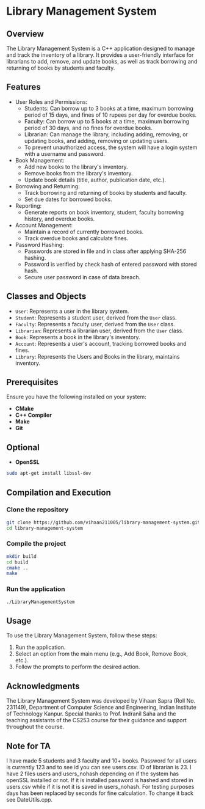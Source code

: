 # Library Management System

## Overview

The Library Management System is a C++ application designed to manage and track the inventory of a library. It provides a user-friendly interface for librarians to add, remove, and update books, as well as track borrowing and returning of books by students and faculty.

## Features

*   User Roles and Permissions:
    *   Students: Can borrow up to 3 books at a time, maximum borrowing period of 15 days, and fines of 10 rupees per day for overdue books.
    *   Faculty: Can borrow up to 5 books at a time, maximum borrowing period of 30 days, and no fines for overdue books.
    *   Librarian: Can manage the library, including adding, removing, or updating books, and adding, removing or updating users.
    * To prevent unauthorized access, the system will have a login system with a username and password.
*   Book Management:
    *   Add new books to the library's inventory.
    *   Remove books from the library's inventory.
    *   Update book details (title, author, publication date, etc.).
*   Borrowing and Returning:
    *   Track borrowing and returning of books by students and faculty.
    *   Set due dates for borrowed books.
*   Reporting:
    *   Generate reports on book inventory, student, faculty borrowing history, and overdue books.
*   Account Management:
    *   Maintain a record of currently borrowed books.
    *   Track overdue books and calculate fines.
*   Password Hashing:
    *   Passwords are stored in file and in class after applying SHA-256 hashing.
    * Password is verified by check hash of entered password with stored hash.
    *   Secure user password in case of data breach.
## Classes and Objects

*   `User`: Represents a user in the library system.
*   `Student`: Represents a student user, derived from the `User` class.
*   `Faculty`: Represents a faculty user, derived from the `User` class.
*   `Librarian`: Represents a librarian user, derived from the `User` class.
*   `Book`: Represents a book in the library's inventory.
*   `Account`: Represents a user's account, tracking borrowed books and fines.
*   `Library`: Represents the Users and Books in the library, maintains inventory.

## Prerequisites

Ensure you have the following installed on your system:

- **CMake**
- **C++ Compiler**
- **Make**
- **Git**

## Optional

- **OpenSSL**
```sh
sudo apt-get install libssl-dev
```

## Compilation and Execution 

### Clone the repository
```sh
git clone https://github.com/vihaan211005/library-management-system.git
cd library-management-system
```

### Compile the project
```sh
mkdir build
cd build
cmake ..
make
```
### Run the application
```sh
./LibraryManagementSystem
```

## Usage

To use the Library Management System, follow these steps:

1.  Run the application.
2.  Select an option from the main menu (e.g., Add Book, Remove Book, etc.).
3.  Follow the prompts to perform the desired action.

## Acknowledgments

The Library Management System was developed by Vihaan Sapra (Roll No. 231149), Department of Computer Science and Engineering, Indian Institute of Technology Kanpur. Special thanks to Prof. Indranil Saha and the teaching assistants of the CS253 course for their guidance and support throughout the course.

## Note for TA

I have made 5 students and 3 faculty and 10+ books. Password for all users is currently 123 and to see id you can see users.csv. ID of librarian is 23. I have 2 files users and users_nohash depending on if the system has openSSL installed or not. If it is installed password is hashed and stored in users.csv while if it is not it is saved in users_nohash. For testing purposes days has been replaced by seconds for fine calculation. To change it back see DateUtils.cpp.  